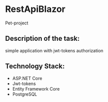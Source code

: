 # RestApiBlazor
Pet-project
## Description of the task:
simple application with jwt-tokens authorization

## Technology Stack:
* ASP.NET Core
* Jwt-tokens
* Entity Framework Core
* PostgreSQL
